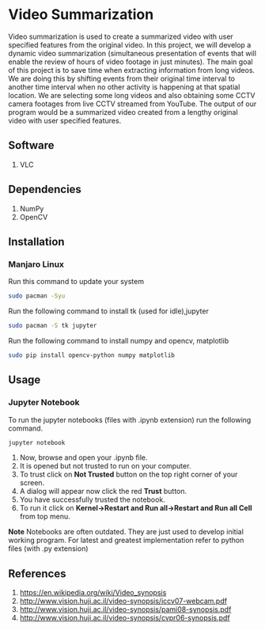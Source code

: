 # Video Summarization
Video summarization is used to create a summarized video with user specified features from the original video. In this project, we will develop a dynamic video summarization (simultaneous presentation of events that will enable the review of hours of video footage in just minutes). The main goal of this project is to save time when extracting information from long videos. We are doing this by shifting events from their original time interval to another time interval when no other activity is happening at that spatial location. We are selecting some long videos and also obtaining some CCTV camera footages from live CCTV streamed from YouTube. The output of our program would be a summarized video created from a lengthy original video with user specified features. 

## Software
1. VLC

## Dependencies
1. NumPy
2. OpenCV

## Installation
### Manjaro Linux

Run this command to update your system
```bash
sudo pacman -Syu
```
Run the following command to install tk (used for idle),jupyter
```bash
sudo pacman -S tk jupyter
```

Run the following command to install numpy and opencv, matplotlib
```bash
sudo pip install opencv-python numpy matplotlib
```

## Usage
### Jupyter Notebook
To run the jupyter notebooks (files with .ipynb extension) run the following command.

```bash
jupyter notebook
```

1. Now, browse and open your .ipynb file.
2. It is opened but not trusted to run on your computer.
3. To trust click on **Not Trusted** button on the top right corner of your screen.
4. A dialog will appear now click the red **Trust** button.
5. You have successfully trusted the notebook.
6. To run it click on **Kernel->Restart and Run all->Restart and Run all Cell** from top menu.

**Note** Notebooks are often outdated. They are just used to develop initial working program. For latest and greatest implementation refer to python files (with .py extension)
## References
1. https://en.wikipedia.org/wiki/Video_synopsis
2. http://www.vision.huji.ac.il/video-synopsis/iccv07-webcam.pdf
3. http://www.vision.huji.ac.il/video-synopsis/pami08-synopsis.pdf
4. http://www.vision.huji.ac.il/video-synopsis/cvpr06-synopsis.pdf